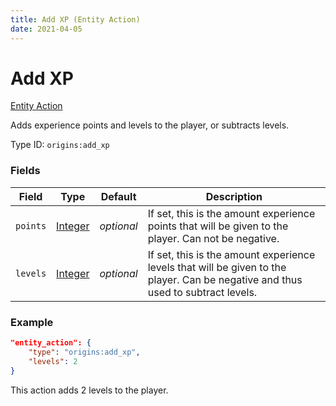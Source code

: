 ```yaml
---
title: Add XP (Entity Action)
date: 2021-04-05
---
```


# Add XP

[Entity Action](../entity_actions.md)

Adds experience points and levels to the player, or subtracts levels.

Type ID: `origins:add_xp`

### Fields

Field  | Type | Default | Description
-------|------|---------|-------------
`points` | [Integer](../data_types/integer.md) | _optional_ | If set, this is the amount experience points that will be given to the player. Can not be negative.
`levels` | [Integer](../data_types/integer.md) | _optional_ | If set, this is the amount experience levels that will be given to the player. Can be negative and thus used to subtract levels.

### Example
```json
"entity_action": {
    "type": "origins:add_xp",
    "levels": 2
}
```
This action adds 2 levels to the player.